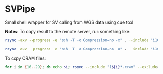 # SVPipe
Small shell wrapper for SV calling from WGS data using cue tool

**Notes**:
To copy result to the remote server, run something like:
```bash
rsync -axv --progress -e "ssh -T -o Compression=no -x" . --include "i10*/" --include "i10*/*/"  --include "i10*/*/reports/" --include "i10*/10*/.*" --include "*.vcf" --exclude "*" . vfishman@143.107.29.10:/home/venus/lago/vfishman/results/ --dry-run```

rsync -axv --progress -e "ssh -T -o Compression=no -x" . --include "i10*/" --include "i10*/*/"  --include "i10*/*/delly/" --include "i10*/10*/.*" --include "*.vcf" --include "*.*done" --include "*.*fail" --exclude "*" . vfishman@143.107.29.10:/home/venus/lago/vfishman/results/
```

To copy CRAM files:
```bash
for i in {16..29}; do echo $i; rsync --include "1${i}*.cram" --exclude='*' -aHAXxv --numeric-ids --progress -e "ssh -T -o Compression=no -x" vfishman@143.107.29.10:/home/venus/lago/vfishman/2023Aug14_copy/ .; done
```